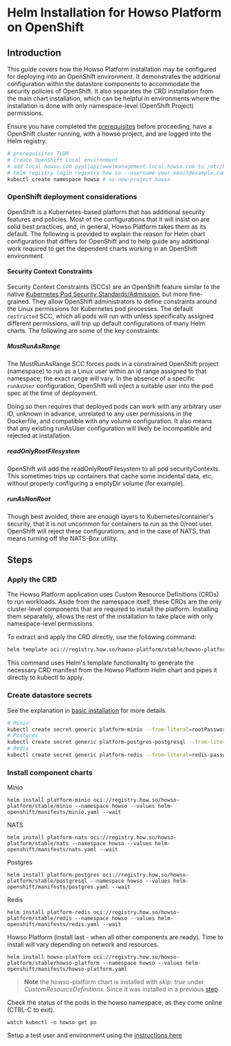 # Helm Installation for Howso Platform on OpenShift

## Introduction
This guide covers how the Howso Platform installation may be configured for deploying into an OpenShift environment.  It demonstrates the additional configuration within the datastore components to accommodate the security policies of OpenShift.  It also separates the CRD installation from the main chart installation, which can be helpful in environments where the installation is done with only namespace-level (OpenShift Project) permissions. 

Ensure you have completed the [prerequisites](../prereqs/README.md) before proceeding, have a OpenShift cluster running, with a howso project, and are logged into the Helm registry.

```sh
# prerequisites TLDR
# Create OpenShift Local environment
# add local.howso.com pypi|api|www|management.local.howso.com to /etc/hosts 
# helm registry login registry.how.so --username your_email@example.com --password your_license_id 
kubectl create namespace howso # oc new-project howso
```

### OpenShift deployment considerations

OpenShift is a Kubernetes-based platform that has additional security features and policies.  Most of the configurations that it will insist on are solid best practices, and, in general, Howso Platform takes them as its default.  The following is provided to explain the reason for Helm chart configuration that differs for OpenShift and to help guide any additional work required to get the dependent charts working in an OpenShift environment.

#### Security Context Constraints

Security Context Constraints (SCCs) are an OpenShift feature similar to the native [Kubernetes Pod Security Standards/Admission](https://kubernetes.io/docs/concepts/security/pod-security-admission/), but more fine-grained.  They allow OpenShift administrators to define constraints around the Linux permissions for Kubernetes pod processes. The default `restricted` SCC, which all pods will run with unless specifically assigned different permissions, will trip up default configurations of many Helm charts.  The following are some of the key constraints: 


##### MustRunAsRange

The MustRunAsRange SCC forces pods in a constrained OpenShift project (namespace) to run as a Linux user within an id range assigned to that namespace; the exact range will vary.  In the absence of a specific `runAsUser` configuration, OpenShift will inject a suitable user into the pod spec at the time of deployment.

Doing so then requires that deployed pods can work with any arbitrary user ID, unknown in advance, unrelated to any user permissions in the Dockerfile, and compatible with any volume configuration.  It also means that any existing runAsUser configuration will likely be incompatible and rejected at installation.

##### readOnlyRootFilesystem

OpenShift will add the readOnlyRootFilesystem to all pod securityContexts.  This sometimes trips up containers that cache some incidental data, etc, without properly configuring a emptyDir volume (for example).


##### runAsNonRoot

Though best avoided, there are enough layers to Kubernetes/container's security, that it is not uncommon for containers to run as the 0/root user.  OpenShift will reject these configurations, and in the case of NATS, that means turning off the NATS-Box utility.


## Steps

### Apply the CRD

The Howso Platform application uses Custom Resource Definitions (CRDs) to run workloads.  Aside from the namespace itself, these CRDs are the only cluster-level components that are required to install the platform.  Installing them separately, allows the rest of the installation to take place with only namespace-level permissions.

To extract and apply the CRD directly, use the following command:
```sh
helm template oci://registry.how.so/howso-platform/stable/howso-platform --show-only templates/crds/trainee-crd.yaml | kubectl apply -f -
```

This command uses Helm's template functionality to generate the necessary CRD manifest from the Howso Platform Helm chart and pipes it directly to kubectl to apply. 


### Create datastore secrets

See the explanation in [basic installation](../helm-basic/README.md#create-datastore-secrets) for more details.

```sh
# Minio
kubectl create secret generic platform-minio --from-literal=rootPassword="$(openssl rand -base64 20)" --from-literal=rootUser="$(openssl rand -base64 20)" --dry-run=client -o yaml | kubectl -n howso apply -f -
# Postgres
kubectl create secret generic platform-postgres-postgresql --from-literal=postgres-password="$(openssl rand -base64 20)" --dry-run=client -o yaml | kubectl -n howso apply -f -
# Redis
kubectl create secret generic platform-redis --from-literal=redis-password="$(openssl rand -base64 20)" --dry-run=client -o yaml | kubectl -n howso apply -f -
```

### Install component charts 

Minio
```
helm install platform-minio oci://registry.how.so/howso-platform/stable/minio --namespace howso --values helm-openshift/manifests/minio.yaml --wait
```

NATS
```
helm install platform-nats oci://registry.how.so/howso-platform/stable/nats --namespace howso --values helm-openshift/manifests/nats.yaml --wait
```

Postgres
```
helm install platform-postgres oci://registry.how.so/howso-platform/stable/postgresql --namespace howso --values helm-openshift/manifests/postgres.yaml --wait
```

Redis
```
helm install platform-redis oci://registry.how.so/howso-platform/stable/redis --namespace howso --values helm-openshift/manifests/redis.yaml --wait
```

Howso Platform (install last - when all other components are ready).  Time to install will vary depending on network and resources.  
```
helm install howso-platform oci://registry.how.so/howso-platform/stable/howso-platform --namespace howso --values helm-openshift/manifests/howso-platform.yaml
```

> **Note** the howso-platform chart is installed with _skip: true_ under _CustomResourceDefinitions_. Since it was installed in a previous [step](#apply-the-crd).

Check the status of the pods in the howso namespace, as they come online (CTRL-C to exit).
```
watch kubectl -n howso get po 
```

Setup a test user and environment using the [instructions here](../common/README.md#create-test-environment)
